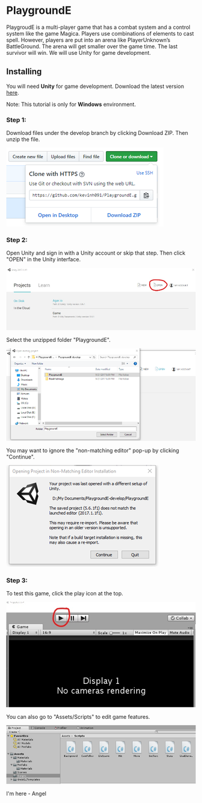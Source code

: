 # PlaygroundE

PlaygroudE is a multi-player game that has a combat system and a control system like the game Magica. 
Players use combinations of elements to cast spell. However, players are put into an arena like PlayerUnknown’s BattleGround. 
The arena will get smaller over the game time. The last survivor will win. We will use Unity for game development.

## Installing

You will need **Unity** for game development. Download the latest version 
[here](https://store.unity.com/download?ref=personal "Unity Personal").

Note: This tutorial is only for **Windows** environment.

### Step 1:

Download files under the develop branch by clicking Download ZIP. Then unzip the file.

![1](ReadmeImage/1.png "1")

### Step 2:

Open Unity and sign in with a Unity account or skip that step. Then click "OPEN" in the Unity interface. 

![2](ReadmeImage/2.jpg "2")

Select the unzipped folder "PlaygroundE".

![3](ReadmeImage/3.png "3")

You may want to ignore the "non-matching editor" pop-up by clicking "Continue".

![4](ReadmeImage/4.png "4")

### Step 3:

To test this game, click the play icon at the top. 

![5](ReadmeImage/5.jpg "5")

You can also go to "Assets/Scripts" to edit game features.

![6](ReadmeImage/6.png "6")

I'm here - Angel
